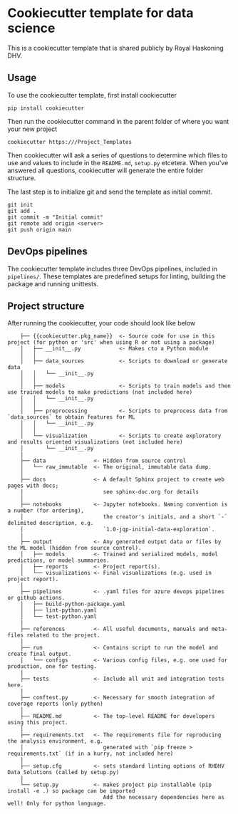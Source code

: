 # Cookiecutter template for data science

This is a cookiecutter template that is shared publicly by Royal Haskoning DHV.

## Usage

To use the cookiecutter template, first install cookiecutter

```
pip install cookiecutter
```

Then run the cookiecutter command in the parent folder of where you want your
new project

```
cookiecutter https:///Project_Templates
```

Then cookiecutter will ask a series of questions to determine which files to use
and values to include in the `README.md`, `setup.py` etcetera. When you've
answered all questions, cookiecutter will generate the entire folder structure.

The last step is to initialize git and send the template as initial commit.

```
git init
git add .
git commit -m "Initial commit"
git remote add origin <server>
git push origin main
```

## DevOps pipelines

The cookiecutter template includes three DevOps pipelines, included in
`pipelines/`. These templates are predefined setups for linting, building the
package and running unittests.

## Project structure

After running the cookiecutter, your code should look like below

```
    ├── {{cookiecutter.pkg_name}}  <- Source code for use in this project (for python or 'src' when using R or not using a package)
    │   ├── __init__.py            <- Makes cto a Python module
    │   │
    │   ├── data_sources           <- Scripts to download or generate data
    │   │   └── __init__.py
    │   │
    │   ├── models                 <- Scripts to train models and then use trained models to make predictions (not included here)
    │   │   └── __init__.py
    │   │
    │   ├── preprocessing          <- Scripts to preprocess data from `data_sources` to obtain features for ML
    │   │   └── __init__.py
    │   │
    │   └── visualization          <- Scripts to create exploratory and results oriented visualizations (not included here)
    │       └── __init__.py
    |
    ├── data               <- Hidden from source control
    │   └── raw_immutable  <- The original, immutable data dump.
    │
    ├── docs               <- A default Sphinx project to create web pages with docs; 
    |                         see sphinx-doc.org for details
    │
    ├── notebooks          <- Jupyter notebooks. Naming convention is a number (for ordering),
    │                         the creator's initials, and a short `-` delimited description, e.g.
    │                         `1.0-jqp-initial-data-exploration`.
    |
    ├── output             <- Any generated output data or files by the ML model (hidden from source control).
    │   ├── models         <- Trained and serialized models, model predictions, or model summaries.
    │   ├── reports        <- Project report(s).
    │   └── visualizations <- Final visualizations (e.g. used in project report).
    │
    ├── pipelines          <- .yaml files for azure devops pipelines or github actions.
    │   ├── build-python-package.yaml
    │   ├── lint-python.yaml
    │   └── test-python.yaml
    |
    ├── references         <- All useful documents, manuals and meta-files related to the project.
    |
    ├── run                <- Contains script to run the model and create final output.
    │   └── configs        <- Various config files, e.g. one used for production, one for testing.
    |
    ├── tests              <- Include all unit and integration tests here.
    |
    ├── conftest.py        <- Necessary for smooth integration of coverage reports (only python)
    │
    ├── README.md          <- The top-level README for developers using this project.
    |
    ├── requirements.txt   <- The requirements file for reproducing the analysis environment, e.g.
    │                         generated with `pip freeze > requirements.txt` (if in a hurry, not included here)
    |
    ├── setup.cfg          <- sets standard linting options of RHDHV Data Solutions (called by setup.py)
    |
    └── setup.py           <- makes project pip installable (pip install -e .) so package can be imported
                              Add the necessary dependencies here as well! Only for python language.
```

